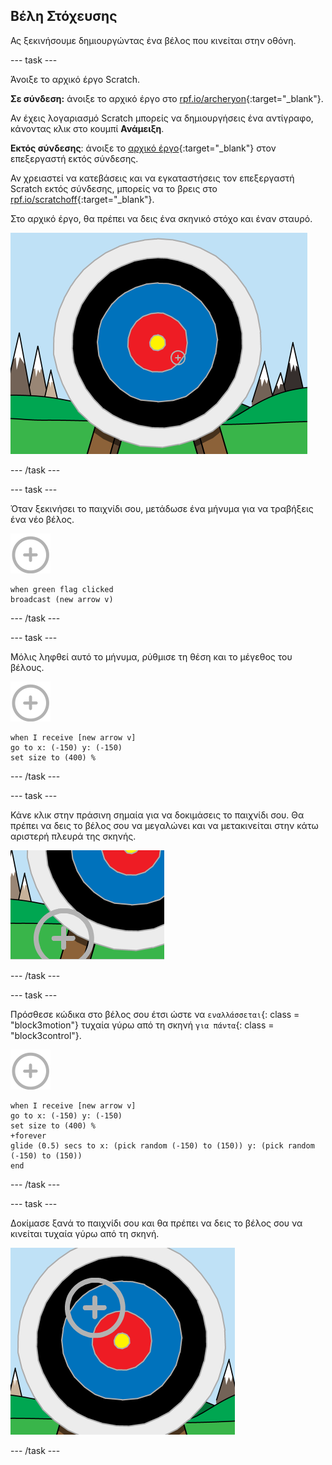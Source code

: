 ## Βέλη Στόχευσης

Ας ξεκινήσουμε δημιουργώντας ένα βέλος που κινείται στην οθόνη.

\--- task \---

Άνοιξε το αρχικό έργο Scratch.

**Σε σύνδεση:** άνοιξε το αρχικό έργο στο [rpf.io/archeryon](http://rpf.io/archeryon){:target="_blank"}.

Αν έχεις λογαριασμό Scratch μπορείς να δημιουργήσεις ένα αντίγραφο, κάνοντας κλικ στο κουμπί **Ανάμειξη**.

**Εκτός σύνδεσης**: άνοιξε το [αρχικό έργο](http://rpf.io/p/en/archery-go){:target="_blank"} στον επεξεργαστή εκτός σύνδεσης.

Αν χρειαστεί να κατεβάσεις και να εγκαταστήσεις τον επεξεργαστή Scratch εκτός σύνδεσης, μπορείς να το βρεις στο [rpf.io/scratchoff](http://rpf.io/scratchoff){:target="_blank"}.

Στο αρχικό έργο, θα πρέπει να δεις ένα σκηνικό στόχο και έναν σταυρό.

![αρχικά έργα](images/archery-starter.png)

\--- /task \---

\--- task \---

Όταν ξεκινήσει το παιχνίδι σου, μετάδωσε ένα μήνυμα για να τραβήξεις ένα νέο βέλος.

![αντικείμενο στόχος](images/target-sprite.png)

```blocks3
when green flag clicked
broadcast (new arrow v)
```

\--- /task \---

\--- task \---

Μόλις ληφθεί αυτό το μήνυμα, ρύθμισε τη θέση και το μέγεθος του βέλους.

![αντικείμενο στόχος](images/target-sprite.png)

```blocks3
when I receive [new arrow v]
go to x: (-150) y: (-150)
set size to (400) %
```

\--- /task \---

\--- task \---

Κάνε κλικ στην πράσινη σημαία για να δοκιμάσεις το παιχνίδι σου. Θα πρέπει να δεις το βέλος σου να μεγαλώνει και να μετακινείται στην κάτω αριστερή πλευρά της σκηνής.

![αντικείμενο μεγαλύτερου στόχου στο κάτω αριστερό μέρος της σκηνής](images/archery-start-test.png)

\--- /task \---

\--- task \---

Πρόσθεσε κώδικα στο βέλος σου έτσι ώστε να `εναλλάσσεται`{: class = "block3motion"} τυχαία γύρω από τη σκηνή `για πάντα`{: class = "block3control"}.

![αντικείμενο στόχος](images/target-sprite.png)

```blocks3
when I receive [new arrow v]
go to x: (-150) y: (-150)
set size to (400) %
+forever
glide (0.5) secs to x: (pick random (-150) to (150)) y: (pick random (-150) to (150))
end
```

\--- /task \---

\--- task \---

Δοκίμασε ξανά το παιχνίδι σου και θα πρέπει να δεις το βέλος σου να κινείται τυχαία γύρω από τη σκηνή.

![στόχος σε διαφορετική θέση](images/archery-glide-test.png)

\--- /task \---